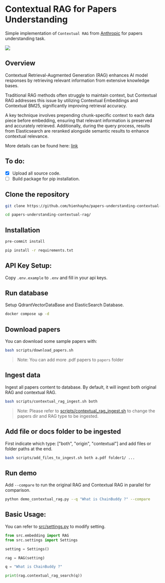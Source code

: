 # Contextual RAG for Papers Understanding

Simple implementation of `Contextual RAG` from [Anthropic](https://www.anthropic.com/) for papers understanding task.

![](./assets/contextual_rag.png)

## Overview

Contextual Retrieval-Augmented Generation (RAG) enhances AI model responses by retrieving relevant information from extensive knowledge bases.

Traditional RAG methods often struggle to maintain context, but Contextual RAG addresses this issue by utilizing Contextual Embeddings and Contextual BM25, significantly improving retrieval accuracy.

A key technique involves prepending chunk-specific context to each data piece before embedding, ensuring that relevant information is preserved and accurately retrieved. Additionally, during the query process, results from Elasticsearch are reranked alongside semantic results to enhance contextual relevance.

More details can be found here: [link](https://www.anthropic.com/news/contextual-retrieval)

## To do:

-   [x] Upload all source code.
-   [ ] Build package for pip installation.

## Clone the repository

```bash
git clone https://github.com/hienhayho/papers-understanding-contextual-rag.git

cd papers-understanding-contextual-rag/
```

## Installation

```bash
pre-commit install

pip install -r requirements.txt
```

## API Key Setup:

Copy `.env.example` to `.env` and fill in your api keys.

## Run database

Setup QdrantVectorDataBase and ElasticSearch Database.

```bash
docker compose up -d
```

## Download papers

You can download some sample papers with:

```bash
bash scripts/download_papers.sh
```

> Note: You can add more .pdf papers to `papers` folder

## Ingest data

Ingest all papers content to database. By default, it will ingest both original RAG and contextual RAG.

```bash
bash scripts/contextual_rag_ingest.sh both
```

> Note: Please refer to [scripts/contextual_rag_ingest.sh](scripts/contextual_rag_ingest.sh) to change the papers dir and RAG type to be ingested.

## Add file or docs folder to be ingested

First indicate which type: ["both", "origin", "contextual"] and add files or folder paths at the end.

```bash
bash scripts/add_files_to_ingest.sh both a.pdf folder1/ ...
```

## Run demo

Add `--compare` to run the original RAG and Contextual RAG in parallel for comparison.

```bash
python demo_contextual_rag.py --q "What is ChainBuddy ?" --compare
```

## Basic Usage:

You can refer to [src/settings.py](./src/settings.py) to modify setting.

```python
from src.embedding import RAG
from src.settings import Settings

setting = Settings()

rag = RAG(setting)

q = "What is ChainBuddy ?"

print(rag.contextual_rag_search(q))
```
